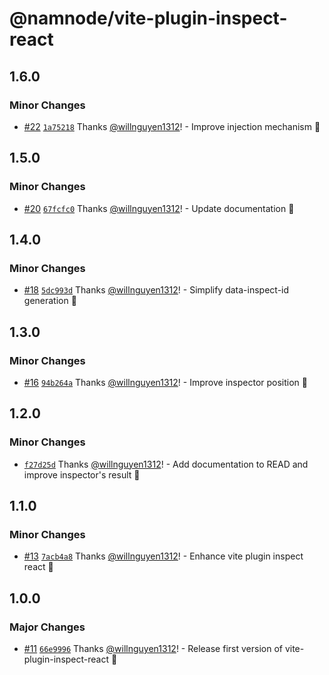 # @namnode/vite-plugin-inspect-react

## 1.6.0

### Minor Changes

- [#22](https://github.com/willnguyen1312/namnode/pull/22) [`1a75218`](https://github.com/willnguyen1312/namnode/commit/1a752186fa13c2385b8db243942fbf6f21e6dd41) Thanks [@willnguyen1312](https://github.com/willnguyen1312)! - Improve injection mechanism 💞

## 1.5.0

### Minor Changes

- [#20](https://github.com/willnguyen1312/namnode/pull/20)
  [`67fcfc0`](https://github.com/willnguyen1312/namnode/commit/67fcfc06838779a483cf59fd13683ed0506ef9c2) Thanks
  [@willnguyen1312](https://github.com/willnguyen1312)! - Update documentation 💞

## 1.4.0

### Minor Changes

- [#18](https://github.com/willnguyen1312/namnode/pull/18)
  [`5dc993d`](https://github.com/willnguyen1312/namnode/commit/5dc993df1ccc3175c8be83eb2caea46b3cdb9345) Thanks
  [@willnguyen1312](https://github.com/willnguyen1312)! - Simplify data-inspect-id generation 💞

## 1.3.0

### Minor Changes

- [#16](https://github.com/willnguyen1312/namnode/pull/16)
  [`94b264a`](https://github.com/willnguyen1312/namnode/commit/94b264a80a12e398e45d23fe98fdfcfedee384fc) Thanks
  [@willnguyen1312](https://github.com/willnguyen1312)! - Improve inspector position 💞

## 1.2.0

### Minor Changes

- [`f27d25d`](https://github.com/willnguyen1312/namnode/commit/f27d25d42aecf04477ef69edd6d5caccc3551d62) Thanks
  [@willnguyen1312](https://github.com/willnguyen1312)! - Add documentation to READ and improve inspector's result 💞

## 1.1.0

### Minor Changes

- [#13](https://github.com/willnguyen1312/namnode/pull/13)
  [`7acb4a8`](https://github.com/willnguyen1312/namnode/commit/7acb4a816b7c26cab40c5f100d122c1d1f764a70) Thanks
  [@willnguyen1312](https://github.com/willnguyen1312)! - Enhance vite plugin inspect react 💞

## 1.0.0

### Major Changes

- [#11](https://github.com/willnguyen1312/namnode/pull/11)
  [`66e9996`](https://github.com/willnguyen1312/namnode/commit/66e99964dfa7e4d34a1d2e5f27d1cf47beb97663) Thanks
  [@willnguyen1312](https://github.com/willnguyen1312)! - Release first version of vite-plugin-inspect-react 💞
